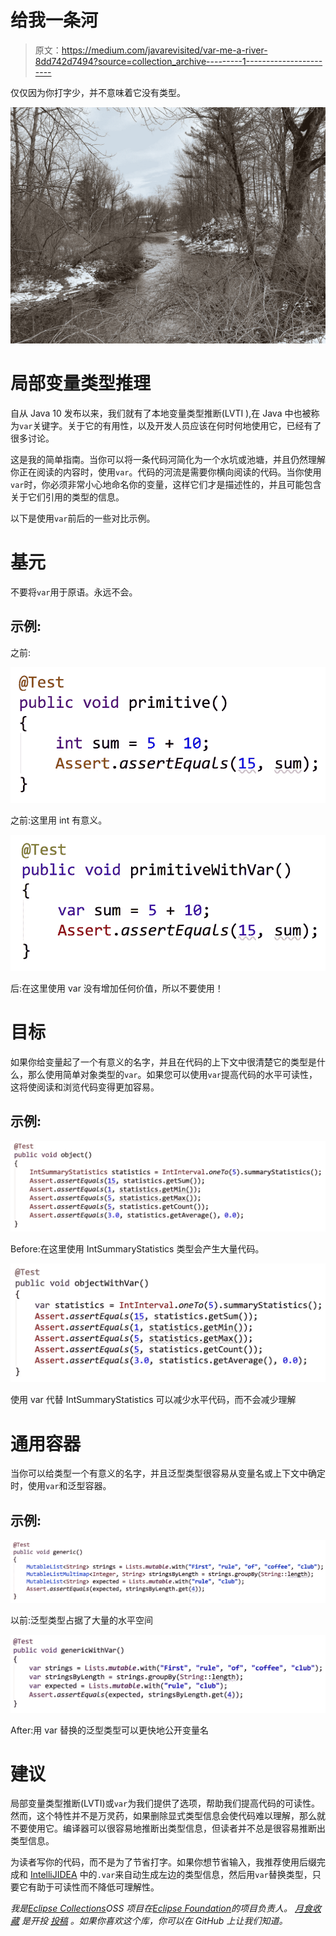 # 给我一条河

> 原文：<https://medium.com/javarevisited/var-me-a-river-8dd742d7494?source=collection_archive---------1----------------------->

仅仅因为你打字少，并不意味着它没有类型。

![](img/3a88c035666a621e6124390295243c33.png)

# 局部变量类型推理

自从 Java 10 发布以来，我们就有了本地变量类型推断(LVTI ),在 Java 中也被称为`var`关键字。关于它的有用性，以及开发人员应该在何时何地使用它，已经有了很多讨论。

这是我的简单指南。当你可以将一条代码河简化为一个水坑或池塘，并且仍然理解你正在阅读的内容时，使用`var`。代码的河流是需要你横向阅读的代码。当你使用`var`时，你必须非常小心地命名你的变量，这样它们才是描述性的，并且可能包含关于它们引用的类型的信息。

以下是使用`var`前后的一些对比示例。

# 基元

不要将`var`用于原语。永远不会。

## 示例:

之前:

![](img/985360238755d57ca278014a91e8f005.png)

之前:这里用 int 有意义。

![](img/2c0a2c55cc262cb6d1d96ff8b149ab72.png)

后:在这里使用 var 没有增加任何价值，所以不要使用！

# 目标

如果你给变量起了一个有意义的名字，并且在代码的上下文中很清楚它的类型是什么，那么使用简单对象类型的`var`。如果您可以使用`var`提高代码的水平可读性，这将使阅读和浏览代码变得更加容易。

## 示例:

![](img/27899e4f8702079d18e4d90b9617d099.png)

Before:在这里使用 IntSummaryStatistics 类型会产生大量代码。

![](img/13dc4d383a589381d0c0c0b0e452a2cf.png)

使用 var 代替 IntSummaryStatistics 可以减少水平代码，而不会减少理解

# 通用容器

当你可以给类型一个有意义的名字，并且泛型类型很容易从变量名或上下文中确定时，使用`var`和泛型容器。

## 示例:

![](img/31c87550ec98f696ded8ee6910e69417.png)

以前:泛型类型占据了大量的水平空间

![](img/93301d4fa6be9f281c43a70c46ef039d.png)

After:用 var 替换的泛型类型可以更快地公开变量名

# 建议

局部变量类型推断(LVTI)或`var`为我们提供了选项，帮助我们提高代码的可读性。然而，这个特性并不是万灵药，如果删除显式类型信息会使代码难以理解，那么就不要使用它。编译器可以很容易地推断出类型信息，但读者并不总是很容易推断出类型信息。

为读者写你的代码，而不是为了节省打字。如果你想节省输入，我推荐使用后缀完成和 [IntelliJIDEA](https://itnext.io/top-5-intellijidea-and-android-studio-courses-for-java-and-android-programmers-afcc27309b60) 中的`.var`来自动生成左边的类型信息，然后用`var`替换类型，只要它有助于可读性而不降低可理解性。

*我是*[*Eclipse Collections*](https://github.com/eclipse/eclipse-collections)*OSS 项目在*[*Eclipse Foundation*](https://projects.eclipse.org/projects/technology.collections)*的项目负责人。* [*月食收藏*](https://github.com/eclipse/eclipse-collections) *是开投* [*投稿*](https://github.com/eclipse/eclipse-collections/blob/master/CONTRIBUTING.md) *。如果你喜欢这个库，你可以在 GitHub 上让我们知道。*